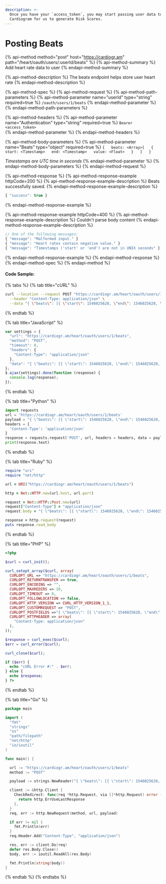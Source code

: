 ```yaml
---
description: >-
  Once you have your `access_token`, you may start passing user data to
  Cardiogram for us to generate Risk Scores.
---
```


# Posting Beats

{% api-method method="post" host="https://cardiogr.am" path="/heart/oauth/users/:userId/beats" %}
{% api-method-summary %}
Add heart rate data to user
{% endapi-method-summary %}

{% api-method-description %}
The beats endpoint helps store user heart rate
{% endapi-method-description %}

{% api-method-spec %}
{% api-method-request %}
{% api-method-path-parameters %}
{% api-method-parameter name="userId" type="string" required=true %}
`/oauth/users/1/beats`
{% endapi-method-parameter %}
{% endapi-method-path-parameters %}

{% api-method-headers %}
{% api-method-parameter name="Authentication" type="string" required=true %}
`Bearer <access_token>`  
{% endapi-method-parameter %}
{% endapi-method-headers %}

{% api-method-body-parameters %}
{% api-method-parameter name="Beats" type="object" required=true %}
`{  
  beats: <Array>[  
    {  
      start: <Timestamp>  
      end: <Timestamp>  
      value: <Float>  
    }  
  ]  
}`  
  
  
_Timestamps are UTC time in seconds_
{% endapi-method-parameter %}
{% endapi-method-body-parameters %}
{% endapi-method-request %}

{% api-method-response %}
{% api-method-response-example httpCode=200 %}
{% api-method-response-example-description %}
Beats successfully saved.
{% endapi-method-response-example-description %}

```javascript
{ "success": true }
```
{% endapi-method-response-example %}

{% api-method-response-example httpCode=400 %}
{% api-method-response-example-description %}
Couldn't parse body content
{% endapi-method-response-example-description %}

```javascript
// One of the following messages:
{ "message": "Malformed input." }
{ "message": "Heart rates contain negative value." }
{ "message": "Timestamps ('start' or 'end') are not in UNIX seconds" }
```
{% endapi-method-response-example %}
{% endapi-method-response %}
{% endapi-method-spec %}
{% endapi-method %}

#### Code Sample:

{% tabs %}
{% tab title="cURL" %}
```bash
curl --location --request POST "https://cardiogr.am/heart/oauth/users/1/beats" \
  --header "Content-Type: application/json" \
  --data "{ \"beats\": [{ \"start\": 1546025628, \"end\": 1546025628, \"value\": 60 }, { \"start\": 1546025701, \"end\": 1546025701, \"value\": 62 }] }"
```
{% endtab %}

{% tab title="JavaScript" %}
```javascript
var settings = {
  "url": "https://cardiogr.am/heart/oauth/users/1/beats",
  "method": "POST",
  "timeout": 0,
  "headers": {
    "Content-Type": "application/json"
  },
  "data": "{ \"beats\": [{ \"start\": 1546025628, \"end\": 1546025628, \"value\": 60 }, { \"start\": 1546025701, \"end\": 1546025701, \"value\": 62 }] }",
};
$.ajax(settings).done(function (response) {
  console.log(response);
});
```
{% endtab %}

{% tab title="Python" %}
```python
import requests
url = 'https://cardiogr.am/heart/oauth/users/1/beats'
payload = "{ \"beats\": [{ \"start\": 1546025628, \"end\": 1546025628, \"value\": 60 }, { \"start\": 1546025701, \"end\": 1546025701, \"value\": 62 }] }"
headers = {
  'Content-Type': 'application/json'
}
response = requests.request('POST', url, headers = headers, data = payload, allow_redirects=False, timeout=undefined, allow_redirects=false)
print(response.text)
```
{% endtab %}

{% tab title="Ruby" %}
```ruby
require "uri"
require "net/http"

url = URI("https://cardiogr.am/heart/oauth/users/1/beats")

http = Net::HTTP.new(url.host, url.port)

request = Net::HTTP::Post.new(url)
request["Content-Type"] = "application/json"
request.body = "{ \"beats\": [{ \"start\": 1546025628, \"end\": 1546025628, \"value\": 60 }, { \"start\": 1546025701, \"end\": 1546025701, \"value\": 62 }] }"

response = http.request(request)
puts response.read_body
```
{% endtab %}

{% tab title="PHP" %}
```php
<?php

$curl = curl_init();

curl_setopt_array($curl, array(
  CURLOPT_URL => "https://cardiogr.am/heart/oauth/users/1/beats",
  CURLOPT_RETURNTRANSFER => true,
  CURLOPT_ENCODING => "",
  CURLOPT_MAXREDIRS => 10,
  CURLOPT_TIMEOUT => 0,
  CURLOPT_FOLLOWLOCATION => false,
  CURLOPT_HTTP_VERSION => CURL_HTTP_VERSION_1_1,
  CURLOPT_CUSTOMREQUEST => "POST",
  CURLOPT_POSTFIELDS =>"{ \"beats\": [{ \"start\": 1546025628, \"end\": 1546025628, \"value\": 60 }, { \"start\": 1546025701, \"end\": 1546025701, \"value\": 62 }] }",
  CURLOPT_HTTPHEADER => array(
    "Content-Type: application/json"
  ),
));

$response = curl_exec($curl);
$err = curl_error($curl);

curl_close($curl);

if ($err) {
  echo "cURL Error #:" . $err;
} else {
  echo $response;
} ?>
```
{% endtab %}

{% tab title="Go" %}
```go
package main

import (
  "fmt"
  "strings"
  "os"
  "path/filepath"
  "net/http"
  "io/ioutil"
)

func main() {

  url := "https://cardiogr.am/heart/oauth/users/1/beats"
  method := "POST"

  payload := strings.NewReader("{ \"beats\": [{ \"start\": 1546025628, \"end\": 1546025628, \"value\": 60 }, { \"start\": 1546025701, \"end\": 1546025701, \"value\": 62 }] }")

  client := &http.Client {
    CheckRedirect: func(req *http.Request, via []*http.Request) error {
      return http.ErrUseLastResponse
    },
  }
  req, err := http.NewRequest(method, url, payload)

  if err != nil {
    fmt.Println(err)
  }
  req.Header.Add("Content-Type", "application/json")

  res, err := client.Do(req)
  defer res.Body.Close()
  body, err := ioutil.ReadAll(res.Body)

  fmt.Println(string(body))
}
```
{% endtab %}
{% endtabs %}

